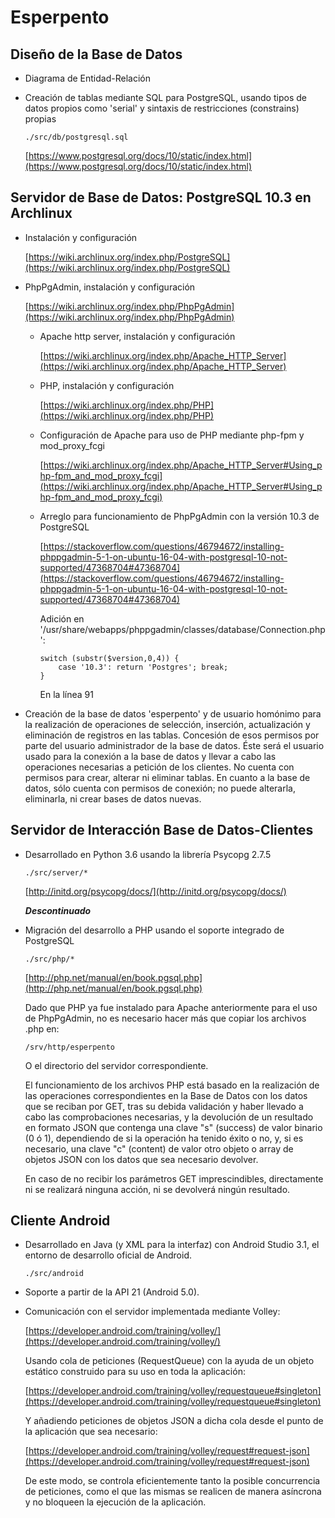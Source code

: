 # Esperpento

## Diseño de la Base de Datos

- Diagrama de Entidad-Relación

- Creación de tablas mediante SQL para PostgreSQL, usando tipos de datos
  propios como 'serial' y sintaxis de restricciones (constrains) propias

      ./src/db/postgresql.sql

  [https://www.postgresql.org/docs/10/static/index.html](https://www.postgresql.org/docs/10/static/index.html)


## Servidor de Base de Datos: PostgreSQL 10.3 en Archlinux

- Instalación y configuración

  [https://wiki.archlinux.org/index.php/PostgreSQL](https://wiki.archlinux.org/index.php/PostgreSQL)

- PhpPgAdmin, instalación y configuración

  [https://wiki.archlinux.org/index.php/PhpPgAdmin](https://wiki.archlinux.org/index.php/PhpPgAdmin)

  - Apache http server, instalación y configuración

    [https://wiki.archlinux.org/index.php/Apache_HTTP_Server](https://wiki.archlinux.org/index.php/Apache_HTTP_Server)

  - PHP, instalación y configuración

    [https://wiki.archlinux.org/index.php/PHP](https://wiki.archlinux.org/index.php/PHP)

  - Configuración de Apache para uso de PHP mediante php-fpm y mod_proxy_fcgi

    [https://wiki.archlinux.org/index.php/Apache_HTTP_Server#Using_php-fpm_and_mod_proxy_fcgi](https://wiki.archlinux.org/index.php/Apache_HTTP_Server#Using_php-fpm_and_mod_proxy_fcgi)

  - Arreglo para funcionamiento de PhpPgAdmin con la versión 10.3 de PostgreSQL

    [https://stackoverflow.com/questions/46794672/installing-phppgadmin-5-1-on-ubuntu-16-04-with-postgresql-10-not-supported/47368704#47368704](https://stackoverflow.com/questions/46794672/installing-phppgadmin-5-1-on-ubuntu-16-04-with-postgresql-10-not-supported/47368704#47368704)

    Adición en '/usr/share/webapps/phppgadmin/classes/database/Connection.php':

        switch (substr($version,0,4)) {
            case '10.3': return 'Postgres'; break;
        }

    En la línea 91

- Creación de la base de datos 'esperpento' y de usuario homónimo para la 
  realización de operaciones de selección, inserción, actualización y 
  eliminación de registros en las tablas. Concesión de esos permisos por parte 
  del usuario administrador de la base de datos. Éste será el usuario usado 
  para la conexión a la base de datos y llevar a cabo las operaciones 
  necesarias a petición de los clientes. No cuenta con permisos para crear, 
  alterar ni eliminar tablas. En cuanto a la base de datos, sólo cuenta con 
  permisos de conexión; no puede alterarla, eliminarla, ni crear bases de datos
  nuevas.


## Servidor de Interacción Base de Datos-Clientes

- Desarrollado en Python 3.6 usando la librería Psycopg 2.7.5

      ./src/server/*

  [http://initd.org/psycopg/docs/](http://initd.org/psycopg/docs/)

  *__Descontinuado__*

- Migración del desarrollo a PHP usando el soporte integrado de PostgreSQL

      ./src/php/*

  [http://php.net/manual/en/book.pgsql.php](http://php.net/manual/en/book.pgsql.php)

  Dado que PHP ya fue instalado para Apache anteriormente para el uso de PhpPgAdmin, no es necesario hacer más que copiar los archivos .php en:

      /srv/http/esperpento

  O el directorio del servidor correspondiente.

  El funcionamiento de los archivos PHP está basado en la realización de las operaciones correspondientes en la Base de Datos con los datos que se reciban por GET, tras su debida validación y haber llevado a cabo las comprobaciones necesarias, y la devolución de un resultado en formato JSON que contenga una clave "s" (success) de valor binario (0 ó 1), dependiendo de si la operación ha tenido éxito o no, y, si es necesario, una clave "c" (content) de valor otro objeto o array de objetos JSON con los datos que sea necesario devolver.

  En caso de no recibir los parámetros GET imprescindibles, directamente ni se realizará ninguna acción, ni se devolverá ningún resultado.


## Cliente Android

- Desarrollado en Java (y XML para la interfaz) con Android Studio 3.1, el entorno
  de desarrollo oficial de Android.

      ./src/android

- Soporte a partir de la API 21 (Android 5.0).

- Comunicación con el servidor implementada mediante Volley:

  [https://developer.android.com/training/volley/](https://developer.android.com/training/volley/)

  Usando cola de peticiones (RequestQueue) con la ayuda de un objeto estático 
  construido para su uso en toda la aplicación:

  [https://developer.android.com/training/volley/requestqueue#singleton](https://developer.android.com/training/volley/requestqueue#singleton)

  Y añadiendo peticiones de objetos JSON a dicha cola desde el punto de la 
  aplicación que sea necesario:

  [https://developer.android.com/training/volley/request#request-json](https://developer.android.com/training/volley/request#request-json)

  De este modo, se controla eficientemente tanto la posible concurrencia de 
  peticiones, como el que las mismas se realicen de manera asíncrona y no bloqueen
  la ejecución de la aplicación.
